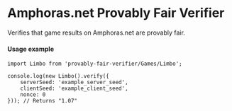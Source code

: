 # Amphoras.net Provably Fair Verifier

Verifies that game results on Amphoras.net are provably fair.

#### Usage example
```
import Limbo from 'provably-fair-verifier/Games/Limbo';

console.log(new Limbo().verify({
    serverSeed: 'example_server_seed',
    clientSeed: 'example_client_seed',
    nonce: 0
})); // Returns "1.07"
```
